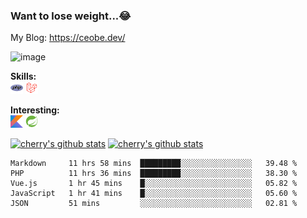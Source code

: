 ### Want to lose weight...😂

My Blog: https://ceobe.dev/

![image](https://github.com/cr-lgl/cr-lgl/blob/master/image.jpeg?raw=true)

**Skills:**  
<code><img height="20" src="https://raw.githubusercontent.com/github/explore/80688e429a7d4ef2fca1e82350fe8e3517d3494d/topics/php/php.png"></code>
<code><img height="20" src="https://raw.githubusercontent.com/github/explore/5c058a388828bb5fde0bcafd4bc867b5bb3f26f3/topics/laravel/laravel.png"></code>

**Interesting:**  
<code><img height="20" src="https://raw.githubusercontent.com/github/explore/80688e429a7d4ef2fca1e82350fe8e3517d3494d/topics/kotlin/kotlin.png"></code>
<code><img height="20" src="https://raw.githubusercontent.com/github/explore/80688e429a7d4ef2fca1e82350fe8e3517d3494d/topics/spring-boot/spring-boot.png"></code>

[![cherry's github stats](https://github-readme-stats.vercel.app/api?username=cr-lgl)](https://github.com/anuraghazra/github-readme-stats)
[![cherry's github stats](https://github-readme-stats.vercel.app/api/top-langs/?username=cr-lgl&layout=compact)](https://github.com/anuraghazra/github-readme-stats)

<!--START_SECTION:waka-->
```text
Markdown     11 hrs 58 mins  █████████░░░░░░░░░░░░░░░░   39.48 % 
PHP          11 hrs 36 mins  █████████░░░░░░░░░░░░░░░░   38.30 % 
Vue.js       1 hr 45 mins    █░░░░░░░░░░░░░░░░░░░░░░░░   05.82 % 
JavaScript   1 hr 41 mins    █░░░░░░░░░░░░░░░░░░░░░░░░   05.60 % 
JSON         51 mins         ░░░░░░░░░░░░░░░░░░░░░░░░░   02.81 %
```
<!--END_SECTION:waka-->
